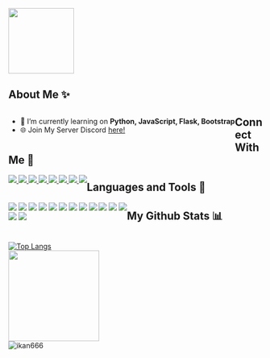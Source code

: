 
<a  href="#"><img  src="https://visitor-badge.laobi.icu/badge?page_id=abmptrm.abmptrm&style=for-the-badge&left_text=Profile%20Views&right_color=brightgreen" width="130">
</a>
<!-- <a  href="#"  ><img  src="https://komarev.com/ghpvc/?username=abmptrm&color=brightgreen" width="140">
</a> -->
<h2 align="left"> About Me ✨ </h2>
<div  style="float:left;">
 

 - 🌱  I’m currently learning on  **Python, JavaScript, Flask, Bootstrap**
 - 🌐  Join My Server Discord  [here!](https://discord.gg/KuCZ8hgeZy)

</div>
<h2 align="left">Connect With Me 🔗</h2>
<div  style="float:left;">
	<a  href="https://discordapp.com/users/831452821689073724"  target="_blank"><img  src="https://img.shields.io/badge/Discord-7289DA?style=for-the-badge&logo=discord&logoColor=white">
</a>
<a  href="https://github.com/abmptrm"  target="_blank"><img  src="https://img.shields.io/badge/GitHub-100000?style=for-the-badge&logo=github&logoColor=white">
</a>
<a  href="#"  target="_blank"><img  src="https://img.shields.io/badge/Gmail-D14836?style=for-the-badge&logo=gmail&logoColor=white">
</a>
<a  href="#"  target="_blank"><img  src="https://img.shields.io/badge/Codepen-000000?style=for-the-badge&logo=codepen&logoColor=white">
</a>
<a  href="#"  target="_blank"><img  src="https://img.shields.io/badge/Spotify-1ED760?&style=for-the-badge&logo=spotify&logoColor=white">
</a>
<a  href="#"  target="_blank"><img  src="https://img.shields.io/badge/Instagram-E4405F?style=for-the-badge&logo=instagram&logoColor=white">
</a>
<a  href="#"  target="_blank"><img  src="https://img.shields.io/badge/Twitter-1DA1F2?style=for-the-badge&logo=twitter&logoColor=white">
</a>
<a  href="#"  target="_blank"><img  src="https://img.shields.io/badge/LinkedIn-0077B5?style=for-the-badge&logo=linkedin&logoColor=white">
</a>

</div>


<h2 align="left"> Languages and Tools 🔧 </h2>
<div  style="float:left;">
	<img src="https://img.shields.io/badge/Ubuntu-E95420?style=for-the-badge&logo=ubuntu&logoColor=white">
	<img src="https://img.shields.io/badge/Visual_Studio_Code-0078D4?style=for-the-badge&logo=visual%20studio%20code&logoColor=white"> 
	<img src="https://img.shields.io/badge/Visual_Studio-5C2D91?style=for-the-badge&logo=visual%20studio&logoColor=white"> 
	<img src="https://img.shields.io/badge/sublime_text-%23575757.svg?&style=for-the-badge&logo=sublime-text&logoColor=important">
	<img src="https://img.shields.io/badge/Canva-%2300C4CC.svg?&style=for-the-badge&logo=Canva&logoColor=white">
	<img src="https://img.shields.io/badge/HTML-E34F26?style=for-the-badge&logo=html5&logoColor=white">
	<img src="https://img.shields.io/badge/CSS-1572B6?style=for-the-badge&logo=css3&logoColor=white">
	<img src="https://img.shields.io/badge/Python-3776AB?style=for-the-badge&logo=python&logoColor=white">
	<img src="https://img.shields.io/badge/PHP-777BB4?style=for-the-badge&logo=php&logoColor=white">
	<img src="https://img.shields.io/badge/Bootstrap-563D7C?style=for-the-badge&logo=bootstrap&logoColor=white">
	<img src="https://img.shields.io/badge/Flask-000000?style=for-the-badge&logo=flask&logoColor=white">
	<img src="https://img.shields.io/badge/MySQL-005C84?style=for-the-badge&logo=mysql&logoColor=white">
	<br>
	<img src="https://img.shields.io/badge/Heroku-430098?style=for-the-badge&logo=heroku&logoColor=white">
	<img src="https://img.shields.io/badge/Netlify-00C7B7?style=for-the-badge&logo=netlify&logoColor=white">
</div>


<h2 align="left"> My Github Stats 📊 </h2>
<div  style="float:left;">
 
[![Top Langs](https://github-readme-stats.vercel.app/api/top-langs/?username=abmptrm&layout=compact)](https://github.com/abmptrm/github-readme-stats)<br>
<img height="180em" src="https://github-readme-stats-eight-theta.vercel.app/api?username=abmptrm&show_icons=true&include_all_commits=true&count_private=true"/><br>
<img align="center" src="https://github-readme-streak-stats.herokuapp.com/?user=abmptrm&" alt="ikan666" /> <br>

</div>


